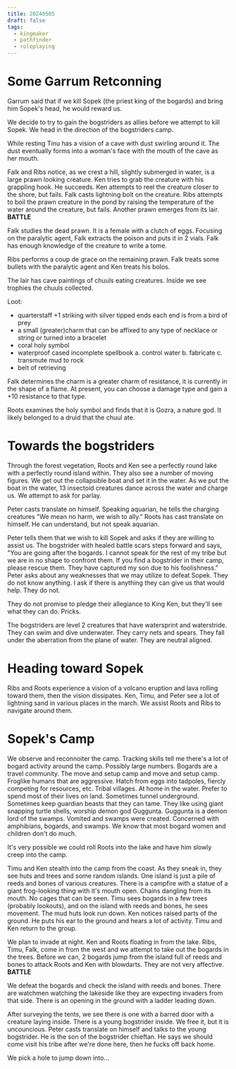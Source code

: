 ```yaml
---
title: 20240505
draft: false
tags:
  - kingmaker
  - pathfinder
  - roleplaying
---
```


# Some Garrum Retconning

Garrum said that if we kill Sopek (the priest king of the bogards) and bring him Sopek's head, he would reward us.

We decide to try to gain the bogstriders as allies before we attempt to kill Sopek. We head in the direction of the bogstriders camp.

While resting Tinu has a vision of a cave with dust swirling around it. The dust eventually forms into a woman's face with the mouth of the cave as her mouth. 

Falk and Ribs notice, as we crest a hill, slightly submerged in water, is a large prawn looking creature. Ken tries to grab the creature with his grappling hook. He succeeds. Ken attempts to reel the creature closer to the shore, but fails. Falk casts lightning bolt on the creature. Ribs attempts to boil the prawn creature in the pond by raising the temperature of the water around the creature, but fails. Another prawn emerges from its lair. **BATTLE**

Falk studies the dead prawn. It is a female with a clutch of eggs. Focusing on the paralytic agent, Falk extracts the poison and puts it in 2 vials. Falk has enough knowledge of the creature to write a tome.

Ribs performs a coup de grace on the remaining prawn. Falk treats some bullets with the paralytic agent and Ken treats his bolos.

The lair has cave paintings of chuuls eating creatures. Inside we see trophies the chuuls collected.

Loot:
- quarterstaff +1 striking with silver tipped ends each end is from a bird of prey
- a small (greater)charm that can be affixed to any type of necklace or string or turned into a bracelet
- coral holy symbol
- waterproof cased incomplete spellbook
  a. control water
  b. fabricate
  c. transmute mud to rock
- belt of retrieving

Falk determines the charm is a greater charm of resistance, it is currently in the shape of a flame. At present, you can choose a damage type and gain a +10 resistance to that type.

Roots examines the holy symbol and finds that it is Gozra, a nature god. It likely belonged to a druid that the chuul ate.

# Towards the bogstriders

Through the forest vegetation, Roots and Ken see a perfectly round lake with a perfectly round island within. They also see a number of moving figures. We get out the collapsible boat and set it in the water. As we put the boat in the water, 13 insectoid creatures dance across the water and charge us. We attempt to ask for parlay.

Peter casts translate on himself. Speaking aquarian, he tells the charging creatures "We mean no harm, we wish to ally." Roots has cast translate on himself. He can understand, but not speak aquarian.

Peter tells them that we wish to kill Sopek and asks if they are willing to assist us. The bogstrider with healed battle scars steps forward and says, "You are going after the bogards. I cannot speak for the rest of my tribe but we are in no shape to confront them. If you find a bogstrider in their camp, please rescue them. They have captured my son due to his foolishness." Peter asks about any weaknesses that we may utilize to defeat Sopek. They do not know anything. I ask if there is anything they can give us that would help. They do not.

They do not promise to pledge their allegiance to King Ken, but they'll see what they can do. Pricks.

The bogstriders are level 2 creatures that have watersprint and waterstride. They can swim and dive underwater. They carry nets and spears. They fall under the aberration from the plane of water. They are neutral aligned.

# Heading toward Sopek

Ribs and Roots experience a vision of a volcano eruption and lava rolling toward them, then the vision dissipates. Ken, Timu, and Peter see a lot of lightning sand in various places in the march. We assist Roots and Ribs to navigate around them.

# Sopek's Camp

We observe and reconnoiter the camp. Tracking skills tell me there's a lot of bogard activity around the camp. Possibly large numbers. Bogards are a travel community. The move and setup camp and move and setup camp. Froglike humans that are aggressive. Hatch from eggs into tadpoles, fiercly competing for resources, etc. Tribal villages. At home in the water. Prefer to spend most of their lives on land. Sometimes tunnel underground. Sometimes keep guardian beasts that they can tame. They like using giant snapping turtle shells, worship demon god Guggunta. Guggunta is a demon lord of the swamps. Vomited and swamps were created. Concerned with amphibians, bogards, and swamps. We know that most bogard women and children don't do much.

It's very possible we could roll Roots into the lake and have him slowly creep into the camp.

Timu and Ken stealth into the camp from the coast. As they sneak in, they see huts and trees and some random islands. One island is just a pile of reeds and bones of various creatures. There is a campfire with a statue of a giant frog-looking thing with it's mouth open. Chains dangling from its mouth. No cages that can be seen. Timu sees bogards in a few trees (probably lookouts), and on the island with reeds and bones, he sees movement. The mud huts look run down. Ken notices raised parts of the ground. He puts his ear to the ground and hears a lot of activity. Timu and Ken return to the group.

We plan to invade at night. Ken and Roots floating in from the lake. Ribs, Timu, Falk, come in from the west and we attempt to take out the bogards in the trees. Before we can, 2 bogards jump from the island full of reeds and bones to attack Roots and Ken with blowdarts. They are not very affective. **BATTLE**

We defeat the bogards and check the island with reeds and bones. There are watchmen watching the lakeside like they are expecting invaders from that side. There is an opening in the ground with a ladder leading down. 

After surveying the tents, we see there is one with a barred door with a creature laying inside. There is a young bogstrider inside. We free it, but it is uncouncious. Peter casts translate on himself and talks to the young bogstrider. He is the son of the bogstrider chieftan. He says we should come visit his tribe after we're done here, then he fucks off back home.

We pick a hole to jump down into...
